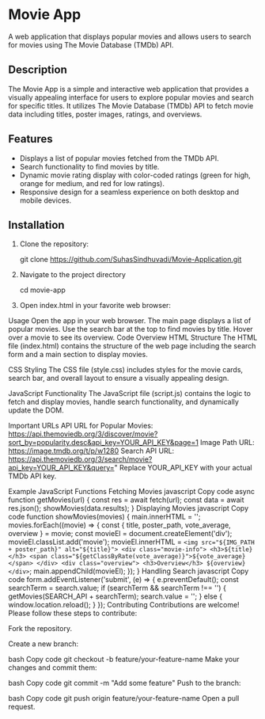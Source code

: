# Movie App

A web application that displays popular movies and allows users to search for movies using The Movie Database (TMDb) API.

## Description

The Movie App is a simple and interactive web application that provides a visually appealing interface for users to explore popular movies and search for specific titles. It utilizes The Movie Database (TMDb) API to fetch movie data including titles, poster images, ratings, and overviews.

## Features

- Displays a list of popular movies fetched from the TMDb API.
- Search functionality to find movies by title.
- Dynamic movie rating display with color-coded ratings (green for high, orange for medium, and red for low ratings).
- Responsive design for a seamless experience on both desktop and mobile devices.

## Installation

1. Clone the repository:

   git clone https://github.com/SuhasSindhuvadi/Movie-Application.git
   
2. Navigate to the project directory
   
   cd movie-app
   
3. Open index.html in your favorite web browser:

    
Usage
Open the app in your web browser.
The main page displays a list of popular movies.
Use the search bar at the top to find movies by title.
Hover over a movie to see its overview.
Code Overview
HTML Structure
The HTML file (index.html) contains the structure of the web page including the search form and a main section to display movies.

CSS Styling
The CSS file (style.css) includes styles for the movie cards, search bar, and overall layout to ensure a visually appealing design.

JavaScript Functionality
The JavaScript file (script.js) contains the logic to fetch and display movies, handle search functionality, and dynamically update the DOM.

Important URLs
API URL for Popular Movies: https://api.themoviedb.org/3/discover/movie?sort_by=popularity.desc&api_key=YOUR_API_KEY&page=1
Image Path URL: https://image.tmdb.org/t/p/w1280
Search API URL: https://api.themoviedb.org/3/search/movie?api_key=YOUR_API_KEY&query="
Replace YOUR_API_KEY with your actual TMDb API key.

Example JavaScript Functions
Fetching Movies
javascript
Copy code
async function getMovies(url) {
    const res = await fetch(url);
    const data = await res.json();
    showMovies(data.results);
}
Displaying Movies
javascript
Copy code
function showMovies(movies) {
    main.innerHTML = '';
    movies.forEach((movie) => {
        const { title, poster_path, vote_average, overview } = movie;
        const movieEl = document.createElement('div');
        movieEl.classList.add('movie');
        movieEl.innerHTML = `
            <img src="${IMG_PATH + poster_path}" alt="${title}">
            <div class="movie-info">
                <h3>${title}</h3>
                <span class="${getClassByRate(vote_average)}">${vote_average}</span>
            </div>
            <div class="overview">
                <h3>Overview</h3>
                ${overview}
            </div>
        `;
        main.appendChild(movieEl);
    });
}
Handling Search
javascript
Copy code
form.addEventListener('submit', (e) => {
    e.preventDefault();
    const searchTerm = search.value;
    if (searchTerm && searchTerm !== '') {
        getMovies(SEARCH_API + searchTerm);
        search.value = '';
    } else {
        window.location.reload();
    }
});
Contributing
Contributions are welcome! Please follow these steps to contribute:

Fork the repository.

Create a new branch:

bash
Copy code
git checkout -b feature/your-feature-name
Make your changes and commit them:

bash
Copy code
git commit -m "Add some feature"
Push to the branch:

bash
Copy code
git push origin feature/your-feature-name
Open a pull request.
